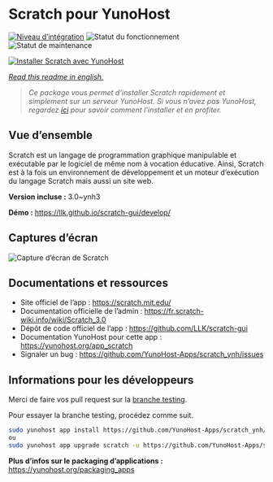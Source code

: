 <!--
N.B.: This README was automatically generated by https://github.com/YunoHost/apps/tree/master/tools/README-generator
It shall NOT be edited by hand.
-->

# Scratch pour YunoHost

[![Niveau d’intégration](https://dash.yunohost.org/integration/scratch.svg)](https://dash.yunohost.org/appci/app/scratch) ![Statut du fonctionnement](https://ci-apps.yunohost.org/ci/badges/scratch.status.svg) ![Statut de maintenance](https://ci-apps.yunohost.org/ci/badges/scratch.maintain.svg)

[![Installer Scratch avec YunoHost](https://install-app.yunohost.org/install-with-yunohost.svg)](https://install-app.yunohost.org/?app=scratch)

*[Read this readme in english.](./README.md)*

> *Ce package vous permet d’installer Scratch rapidement et simplement sur un serveur YunoHost.
Si vous n’avez pas YunoHost, regardez [ici](https://yunohost.org/#/install) pour savoir comment l’installer et en profiter.*

## Vue d’ensemble

Scratch est un langage de programmation graphique manipulable et exécutable par le logiciel de même nom à vocation éducative. Ainsi, Scratch est à la fois un environnement de développement et un moteur d’exécution du langage Scratch mais aussi un site web.

**Version incluse :** 3.0~ynh3

**Démo :** https://llk.github.io/scratch-gui/develop/

## Captures d’écran

![Capture d’écran de Scratch](./doc/screenshots/800px-Scratch_3.0_Éditeur.png)

## Documentations et ressources

* Site officiel de l’app : <https://scratch.mit.edu/>
* Documentation officielle de l’admin : <https://fr.scratch-wiki.info/wiki/Scratch_3.0>
* Dépôt de code officiel de l’app : <https://github.com/LLK/scratch-gui>
* Documentation YunoHost pour cette app : <https://yunohost.org/app_scratch>
* Signaler un bug : <https://github.com/YunoHost-Apps/scratch_ynh/issues>

## Informations pour les développeurs

Merci de faire vos pull request sur la [branche testing](https://github.com/YunoHost-Apps/scratch_ynh/tree/testing).

Pour essayer la branche testing, procédez comme suit.

``` bash
sudo yunohost app install https://github.com/YunoHost-Apps/scratch_ynh/tree/testing --debug
ou
sudo yunohost app upgrade scratch -u https://github.com/YunoHost-Apps/scratch_ynh/tree/testing --debug
```

**Plus d’infos sur le packaging d’applications :** <https://yunohost.org/packaging_apps>